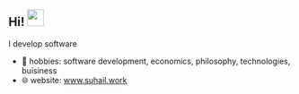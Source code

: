 ## Hi! <img src="https://media.giphy.com/media/hvRJCLFzcasrR4ia7z/giphy.gif" width="30">


I develop software

- 🌱 hobbies: software development, economics, philosophy, technologies, buisiness
- 🌐 website: www.suhail.work

